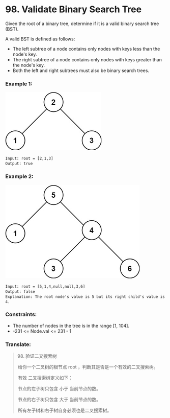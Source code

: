 # 98. Validate Binary Search Tree

Given the root of a binary tree, determine if it is a valid binary search tree (BST).

A valid BST is defined as follows:

* The left subtree of a node contains only nodes with keys less than the node's key.
* The right subtree of a node contains only nodes with keys greater than the node's key.
* Both the left and right subtrees must also be binary search trees.


### Example 1:

![image description](tree1.jpeg)

```
Input: root = [2,1,3]
Output: true
```

### Example 2:

![image description](tree2.jpeg)

```
Input: root = [5,1,4,null,null,3,6]
Output: false
Explanation: The root node's value is 5 but its right child's value is 4.
```

### Constraints:

* The number of nodes in the tree is in the range [1, 104].
* -231 <= Node.val <= 231 - 1

### Translate:

> 98. 验证二叉搜索树
> 
> 给你一个二叉树的根节点 root ，判断其是否是一个有效的二叉搜索树。
> 
> 有效 二叉搜索树定义如下：
> 
> 节点的左子树只包含 小于 当前节点的数。
> 
> 节点的右子树只包含 大于 当前节点的数。
> 
> 所有左子树和右子树自身必须也是二叉搜索树。